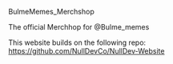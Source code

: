 BulmeMemes_Merchshop

The official Merchhop for @Bulme_memes

This website builds on the following repo:
https://github.com/NullDevCo/NullDev-Website